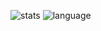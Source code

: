 ![stats](https://github-readme-stats.vercel.app/api?username=dockyu&show_icons=true&theme=tokyonight)
![language](https://github-readme-stats.vercel.app/api/top-langs/?username=dockyu&langs_count=18&layout=compact&theme=tokyonight)
